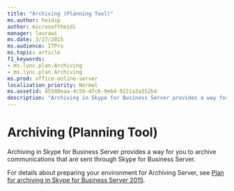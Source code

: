 ```yaml
---
title: "Archiving (Planning Tool)"
ms.author: heidip
author: microsoftheidi
manager: laurawi
ms.date: 3/27/2015
ms.audience: ITPro
ms.topic: article
f1_keywords:
- ms.lync.plan.Archiving
- ms.lync.plan.Archiving
ms.prod: office-online-server
localization_priority: Normal
ms.assetid: 45580eaa-4c59-47c6-9e64-9221a3a352b4
description: "Archiving in Skype for Business Server provides a way for you to archive communications that are sent through Skype for Business Server."
---
```


# Archiving (Planning Tool)
 
Archiving in Skype for Business Server provides a way for you to archive communications that are sent through Skype for Business Server.
  
For details about preparing your environment for Archiving Server, see [Plan for archiving in Skype for Business Server 2015](../../plan-your-deployment/archiving-1/archiving-1.md).
  


